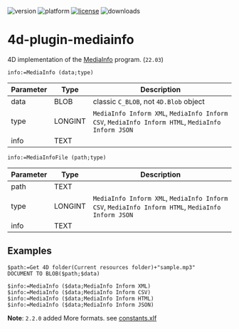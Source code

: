 ![version](https://img.shields.io/badge/version-20%2B-E23089)
![platform](https://img.shields.io/static/v1?label=platform&message=mac-intel%20|%20mac-arm%20|%20win-64&color=blue)
[![license](https://img.shields.io/github/license/miyako/4d-plugin-mediainfo)](LICENSE)
![downloads](https://img.shields.io/github/downloads/miyako/4d-plugin-mediainfo/total)

4d-plugin-mediainfo
===================

4D implementation of the [MediaInfo](https://github.com/MediaArea/MediaInfo) program. (`22.03`)

```4d
info:=MediaInfo (data;type)
```

Parameter|Type|Description
------------|------------|----
data|BLOB|classic `C_BLOB`, not `4D.Blob` object
type|LONGINT|``MediaInfo Inform XML``, ``MediaInfo Inform CSV``, ``MediaInfo Inform HTML``, `MediaInfo Inform JSON`
info|TEXT|

```4d
info:=MediaInfoFile (path;type)
```

Parameter|Type|Description
------------|------------|----
path|TEXT|
type|LONGINT|``MediaInfo Inform XML``, ``MediaInfo Inform CSV``, ``MediaInfo Inform HTML``, `MediaInfo Inform JSON`
info|TEXT|


## Examples

```4d
$path:=Get 4D folder(Current resources folder)+"sample.mp3"
DOCUMENT TO BLOB($path;$data)

$info:=MediaInfo ($data;MediaInfo Inform XML)
$info:=MediaInfo ($data;MediaInfo Inform CSV)
$info:=MediaInfo ($data;MediaInfo Inform HTML)
$info:=MediaInfo ($data;MediaInfo Inform JSON)
```

**Note**: `2.2.0` added More formats. see [constants.xlf](https://raw.githubusercontent.com/miyako/4d-plugin-mediainfo/refs/heads/master/MediaInfo/constants.xlf)
